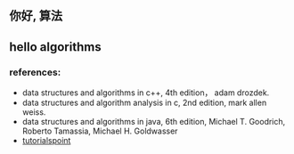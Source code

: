 ## 你好, 算法
## hello algorithms

### references:
* data structures and algorithms in c++, 4th edition， adam drozdek.
* data structures and algorithm analysis in c, 2nd edition, mark allen weiss.
* data structures and algorithms in java, 6th edition, Michael T. Goodrich, Roberto Tamassia, Michael H. Goldwasser
* [tutorialspoint](https://www.tutorialspoint.com/index.htm)
